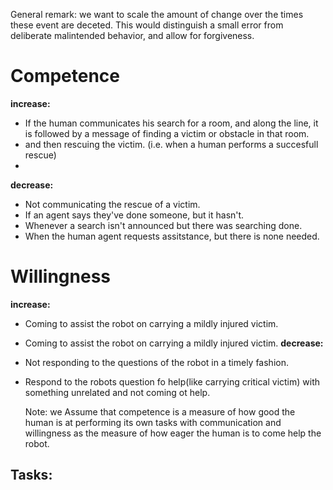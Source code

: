 General remark: we want to scale the amount of change over the times these event are deceted. This would distinguish a small error from deliberate malintended behavior, and allow for forgiveness.

# Competence
**increase:**
- If the human communicates his search for a room, and along the line, it is followed by a message of finding a victim or obstacle in that room.
- and then rescuing the victim. (i.e. when a human performs a succesfull rescue)
- 

**decrease:**
- Not communicating the rescue of a victim.
- If an agent says they've done someone, but it hasn't.
- Whenever a search isn't announced but there was searching done.
- When the human agent requests assitstance, but there is none needed. 

# Willingness
**increase:**
- Coming to assist the robot on carrying a mildly injured victim.
- Coming to assist the robot on carrying a mildly injured victim.
**decrease:**
- Not responding to the questions of the robot in a timely fashion.
- Respond to the robots question fo help(like carrying critical victim) with something unrelated and not coming ot help.

	Note: we Assume that competence is a measure of how good the human is at performing its own tasks with communication and willingness as the measure of how eager the human is to come help the robot.



## Tasks:
```


```
